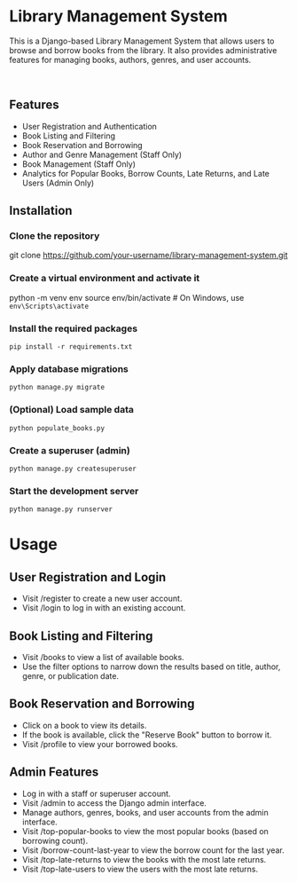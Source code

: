 # Library Management System

This is a Django-based Library Management System that allows users to browse and borrow books from the library. It also provides administrative features for managing books, authors, genres, and user accounts.

<br>

## Features

- User Registration and Authentication
- Book Listing and Filtering
- Book Reservation and Borrowing
- Author and Genre Management (Staff Only)
- Book Management (Staff Only)
- Analytics for Popular Books, Borrow Counts, Late Returns, and Late Users (Admin Only)


## Installation

### Clone the repository
git clone https://github.com/your-username/library-management-system.git

### Create a virtual environment and activate it
python -m venv env
source env/bin/activate  # On Windows, use `env\Scripts\activate`

### Install the required packages
`pip install -r requirements.txt`

### Apply database migrations
`python manage.py migrate`

### (Optional) Load sample data
`python populate_books.py`

### Create a superuser (admin)
`python manage.py createsuperuser`

### Start the development server
`python manage.py runserver`


# Usage

## User Registration and Login

- Visit /register to create a new user account.
- Visit /login to log in with an existing account.

## Book Listing and Filtering

- Visit /books to view a list of available books.
- Use the filter options to narrow down the results based on title, author, genre, or publication date.

## Book Reservation and Borrowing

- Click on a book to view its details.
- If the book is available, click the "Reserve Book" button to borrow it.
- Visit /profile to view your borrowed books.

## Admin Features

- Log in with a staff or superuser account.
- Visit /admin to access the Django admin interface.
- Manage authors, genres, books, and user accounts from the admin interface.
- Visit /top-popular-books to view the most popular books (based on borrowing count).
- Visit /borrow-count-last-year to view the borrow count for the last year.
- Visit /top-late-returns to view the books with the most late returns.
- Visit /top-late-users to view the users with the most late returns.